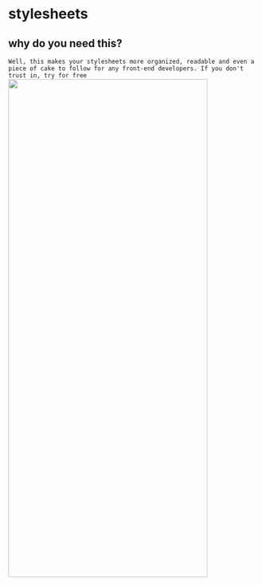 # stylesheets
## why do you need this?
`Well, this makes your stylesheets more organized, readable and even a piece of cake to follow for any front-end developers. If you don't trust in, try for free`
<br/>
<img src="https://user-images.githubusercontent.com/95647896/162169281-f7dc96b1-e297-485d-8f78-9d8d5e5bd721.png" width="400" height="1000">
